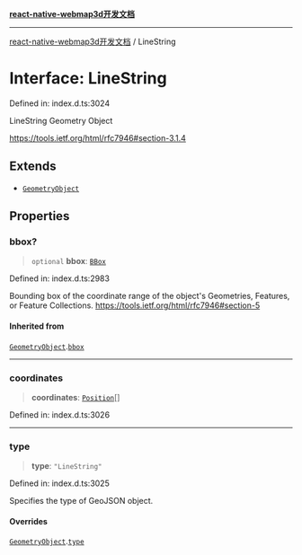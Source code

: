 [**react-native-webmap3d开发文档**](../README.md)

***

[react-native-webmap3d开发文档](../globals.md) / LineString

# Interface: LineString

Defined in: index.d.ts:3024

LineString Geometry Object

https://tools.ietf.org/html/rfc7946#section-3.1.4

## Extends

- [`GeometryObject`](GeometryObject.md)

## Properties

### bbox?

> `optional` **bbox**: [`BBox`](../type-aliases/BBox.md)

Defined in: index.d.ts:2983

Bounding box of the coordinate range of the object's Geometries, Features, or Feature Collections.
https://tools.ietf.org/html/rfc7946#section-5

#### Inherited from

[`GeometryObject`](GeometryObject.md).[`bbox`](GeometryObject.md#bbox)

***

### coordinates

> **coordinates**: [`Position`](../type-aliases/Position.md)[]

Defined in: index.d.ts:3026

***

### type

> **type**: `"LineString"`

Defined in: index.d.ts:3025

Specifies the type of GeoJSON object.

#### Overrides

[`GeometryObject`](GeometryObject.md).[`type`](GeometryObject.md#type)
